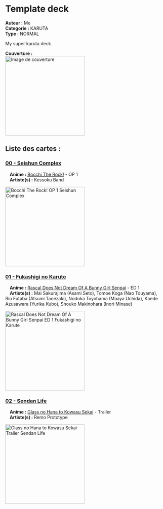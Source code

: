 # Template deck
**Auteur :** Me  
**Categorie :** KARUTA  
**Type :** NORMAL  

My super karuta deck  

**Couverture :**  
<img src="cover.png" alt="Image de couverture" width="250"/>  

## Liste des cartes :
### [00 - Seishun Complex](https://www.youtube.com/watch?v=dlSbEP4V-gI)
&emsp;**Anime :** [Bocchi The Rock!](https://anilist.co/anime/130003) - OP 1  
&emsp;**Artiste(s) :** Kessoku Band  

<img src="Visuals/BTR.png" alt="Bocchi The Rock! OP 1 Seishun Complex" width="250"/>  

### [01 - Fukashigi no Karute](https://www.youtube.com/watch?v=YjrSkBjDVEw)
&emsp;**Anime :** [Rascal Does Not Dream Of A Bunny Girl Senpai](https://anilist.co/anime/101291) - ED 1  
&emsp;**Artiste(s) :** Mai Sakurajima (Asami Seto), Tomoe Koga (Nao Touyama), Rio Futaba (Atsumi Tanezaki), Nodoka Toyohama (Maaya Uchida), Kaede Azusawara (Yurika Kubo), Shouko Makinohara (Inori Minase)  

<img src="Visuals/bunny_girl.png" alt="Rascal Does Not Dream Of A Bunny Girl Senpai ED 1 Fukashigi no Karute" width="250"/>  

### [02 - Sendan Life](https://www.youtube.com/watch?v=qu1fnhI65mk)
&emsp;**Anime :** [Glass no Hana to Kowasu Sekai](https://anilist.co/anime/21042) - Trailer  
&emsp;**Artiste(s) :** Remo Prototype  

<img src="Visuals/garakowa.png" alt="Glass no Hana to Kowasu Sekai Trailer Sendan Life" width="250"/>  

